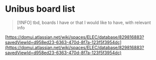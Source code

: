 # Unibus board list

> [!INFO]
> tbd, boards I have or that I would like to have, with relevant info

[https://domui.atlassian.net/wiki/spaces/ELEC/database/829816883?savedViewId=d958ed23-6363-470d-8f7a-123f5f3954dc](https://domui.atlassian.net/wiki/spaces/ELEC/database/829816883?savedViewId=d958ed23-6363-470d-8f7a-123f5f3954dc)